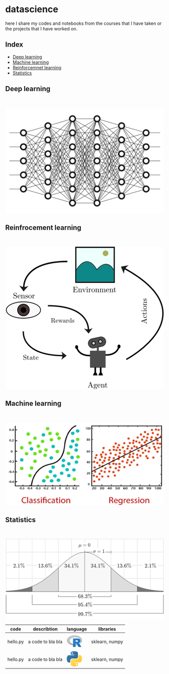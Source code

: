 # datascience
here I share my codes and notebooks from the courses that I have taken or the projects that I have worked on.

## Index

* [Deep learning](#deep-learning)
* [Machine learning](#machine-learning)
* [Reinforcemnet learning](#reinfrocement-learning)
* [Statistics](#statistics)




## Deep learning

<br/>
<p align="center">
  <img src="Images/dl.jpg" width="500">
</p>



## Reinfrocement learning
<br/>
<p align="center">
  <img src="Images/Rl.png" width="500">
</p>



## Machine learning

<br/>
<p align="center">
  <img src="Images/ml.jpg" width="500">
</p>




## Statistics

<br/>
<p align="center">
  <img src="Images/stats.svg" width="500">
</p>

|code|describtion|language|libraries|
|----|-----------|--------|---------|
|hello.py|a code to bla bla| <img src="Images/R.png" width="48">|sklearn, numpy|
|hello.py|a code to bla bla| <img src="Images/python.png" width="48">|sklearn, numpy|

